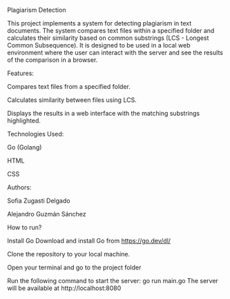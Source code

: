 Plagiarism Detection

This project implements a system for detecting plagiarism in text documents. The system compares text files within a specified folder and calculates their similarity based on common substrings (LCS - Longest Common Subsequence). It is designed to be used in a local web environment where the user can interact with the server and see the results of the comparison in a browser.

Features:

Compares text files from a specified folder.

Calculates similarity between files using LCS.

Displays the results in a web interface with the matching substrings highlighted.

Technologies Used:

Go (Golang)

HTML

CSS

Authors:

Sofia Zugasti Delgado

Alejandro Guzmán Sánchez

How to run?

Install Go 
Download and install Go from https://go.dev/dl/

Clone the repository to your local machine.

Open your terminal and go to the project folder

Run the following command to start the server:
go run main.go
The server will be available at http://localhost:8080 
